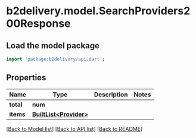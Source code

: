 # b2delivery.model.SearchProviders200Response

## Load the model package
```dart
import 'package:b2delivery/api.dart';
```

## Properties
Name | Type | Description | Notes
------------ | ------------- | ------------- | -------------
**total** | **num** |  | 
**items** | [**BuiltList&lt;Provider&gt;**](Provider.md) |  | 

[[Back to Model list]](../README.md#documentation-for-models) [[Back to API list]](../README.md#documentation-for-api-endpoints) [[Back to README]](../README.md)



